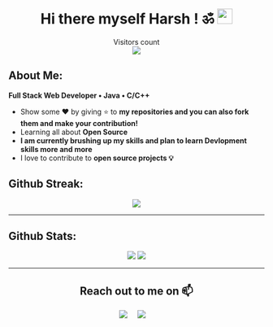 <h1 align="center">Hi there myself Harsh ! ॐ <img src="https://emoji.slack-edge.com/T0172CCPGUW/party-blob/d7253707fa13e9ee.gif" width="30"/></h1>
<p align="center"> 
  Visitors count<br>
  <img src="https://profile-counter.glitch.me/HrkJarvis/count.svg" />
</p>


## **About Me:**
**Full Stack Web Developer • Java • C/C++**
- Show some ❤️ by giving ⭐ to **my repositories and you can also fork them and make your contribution!**
- Learning all about **Open Source**
- **I am currently brushing up my skills and plan to learn Devlopment skills more and more**
- I love to contribute to **open source projects 💡**

## **Github Streak:**
<p align = "center">
  <img src = "https://github-readme-streak-stats.herokuapp.com/?user=HrkJarvis&line_height=40&theme=dark">
</p>

---

## **Github Stats:**

<p align="center">
  
  <img src="https://github-readme-stats.vercel.app/api?username=HrkJarvis&hide=stars&show_icons=true&line_height=48&theme=dark">
  <img src="https://github-readme-stats.vercel.app/api/top-langs/?username=HrkJarvis&count_private=true&line_height=40&theme=dark">

</p>

---

 <h2 align="center">Reach out to me on 📫</h2>
  <p align="center">
    <a target="_blank"href="https://www.linkedin.com/in/harsh-kushwaha-1392091a8/"><img src="https://img.shields.io/badge/linkedin-%230077B5.svg?&style=for-the-badge&logo=linkedin&logoColor=white" /></a>&nbsp;&nbsp;&nbsp;&nbsp;
    <a href="mailto:hrk261999@gmail.com?subject=Hey%20Harsh,%20From%20Github"><img src="https://img.shields.io/badge/gmail-%23D14836.svg?&style=for-the-badge&logo=gmail&logoColor=white" /></a>&nbsp;&nbsp;&nbsp;&nbsp;
</p>
